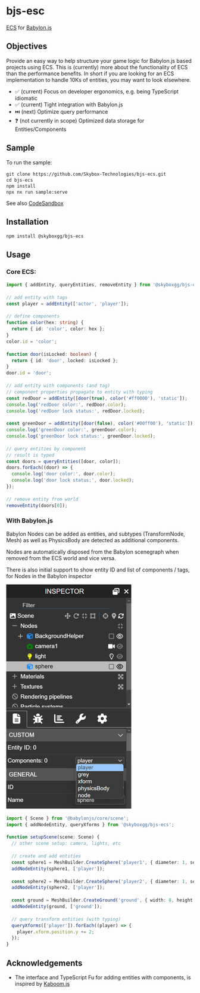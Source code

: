 # bjs-esc

[ECS](https://en.wikipedia.org/wiki/Entity_component_system) for [Babylon.js](https://babylonjs.com/)

## Objectives

Provide an easy way to help structure your game logic for Babylon.js based projects using ECS.
This is (currently) more about the functionality of ECS than the performance benefits.
In short if you are looking for an ECS implementation to handle 10Ks of entities,
you may want to look elsewhere.

- ✅ (current) Focus on developer ergonomics, e.g. being TypeScript idiomatic
- ✅ (current) Tight integration with Babylon.js
- ⏭️ (next) Optimize query performance
- ❓ (not currently in scope) Optimized data storage for Entities/Components

## Sample

To run the sample:

```
git clone https://github.com/Skybox-Technologies/bjs-ecs.git
cd bjs-ecs
npm install
npx nx run sample:serve
```

See also [CodeSandbox](https://codesandbox.io/p/devbox/bjs-ecs-sample-sw27pj?file=%2Fsrc%2FcreateScene.ts)

## Installation

```
npm install @skyboxgg/bjs-ecs
```

## Usage

### Core ECS:

```ts
import { addEntity, queryEntities, removeEntity } from '@skyboxgg/bjs-ecs';

// add entity with tags
const player = addEntity(['actor', 'player']);

// define components
function color(hex: string) {
  return { id: 'color', color: hex };
}
color.id = 'color';

function door(isLocked: boolean) {
  return { id: 'door', locked: isLocked };
}
door.id = 'door';

// add entity with components (and tag)
// component properties propagate to entity with typing
const redDoor = addEntity([door(true), color('#ff0000'), 'static']);
console.log('redDoor color:', redDoor.color);
console.log('redDoor lock status:', redDoor.locked);

const greenDoor = addEntity([door(false), color('#00ff00'), 'static']);
console.log('greenDoor color:', greenDoor.color);
console.log('greenDoor lock status:', greenDoor.locked);

// query entities by component
// result is typed
const doors = queryEntities([door, color]);
doors.forEach((door) => {
  console.log('door color:', door.color);
  console.log('door lock status:', door.locked);
});

// remove entity from world
removeEntity(doors[0]);
```

### With Babylon.js

Babylon Nodes can be added as entities, and subtypes (TransformNode, Mesh) as well as PhysicsBody
are detected as additional components.

Nodes are automatically disposed from the Babylon scenegraph when removed from the ECS world and vice versa.

There is also initial support to show entity ID and list of components / tags, for Nodes in the Babylon inspector

![Inspector Support](./inspector.png)

```ts
import { Scene } from '@babylonjs/core/scene';
import { addNodeEntity, queryXforms } from '@skyboxgg/bjs-ecs';

function setupScene(scene: Scene) {
  // other scene setup: camera, lights, etc

  // create and add entities
  const sphere1 = MeshBuilder.CreateSphere('player1', { diameter: 1, segments: 32 }, scene);
  addNodeEntity(sphere1, ['player']);

  const sphere2 = MeshBuilder.CreateSphere('player2', { diameter: 1, segments: 32 }, scene);
  addNodeEntity(sphere2, ['player']);

  const ground = MeshBuilder.CreateGround('ground', { width: 8, height: 6 }, scene);
  addNodeEntity(ground, ['ground']);

  // query transform entities (with typing)
  queryXforms(['player']).forEach((player) => {
    player.xform.position.y += 2;
  });
}
```

## Acknowledgements

- The interface and TypeScript Fu for adding entities with components, is inspired by [Kaboom.js](https://kaboomjs.com/)